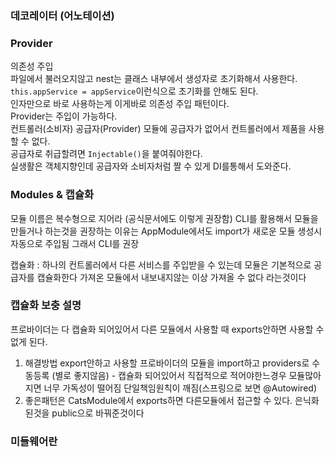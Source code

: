 ### 데코레이터 (어노테이션)



### Provider
의존성 주입 <br>
파일에서 불러오지않고 nest는 클래스 내부에서 생성자로 초기화해서 사용한다. <br>
`this.appService = appService`이런식으로 초기화를 안해도 된다. <br>
인자만으로 바로 사용하는게 이게바로 의존성 주입 패턴이다. <br>
Provider는 주입이 가능하다. <br>
컨트롤러(소비자) 공급자(Provider) 모듈에 공급자가 없어서 컨트롤러에서 제품을 사용할 수 없다. <br>
공급자로 취급할려면 `Injectable()`을 붙여줘야한다. <br>
실생활은 객체지향인데 공급자와 소비자처럼 짤 수 있게 DI를통해서 도와준다. <br>

### Modules & 캡슐화
모듈 이름은 복수형으로 지어라 (공식문서에도 이렇게 권장함)
CLI를 활용해서 모듈을 만들거나 하는것을 권장하는 이유는 AppModule에서도 import가 새로운 모듈 생성시 자동으로 주입됨
그래서 CLI를 권장

캡슐화 : 하나의 컨트롤러에서 다른 서비스를 주입받을 수 있는데 모듈은 기본적으로 공급자를 캡슐화한다 가져온 모듈에서 내보내지않는 이상 가져올 수 없다 라는것이다


### 캡슐화 보충 설명
프로바이더는 다 캡슐화 되어있어서 다른 모듈에서 사용할 때 exports안하면 사용할 수 없게 된다. 

1. 해결방법 export안하고 사용할 프로바이더의 모듈을 import하고 providers로 수동등록 (별로 좋지않음) - 캡슐화 되어있어서 직접적으로 적어야한느경우 모듈많아지면 너무 가독성이 떨어짐
단일책임원칙이 깨짐(스프링으로 보면 @Autowired)
2. 좋은패턴은 CatsModule에서 exports하면 다른모듈에서 접근할 수 있다. 은닉화된것을 public으로 바꿔준것이다


### 미들웨어란 
